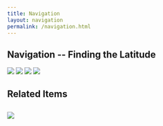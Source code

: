 ```yaml
---
title: Navigation
layout: navigation
permalink: /navigation.html
---
```


## Navigation -- Finding the Latitude

<img class="card-image-top img-fluid" src="{{ '/objects/LewisAndClark-Navigation_Page_1.jpg' | absolute_url }}">    

<img class="card-image-top img-fluid" src="{{ '/objects/LewisAndClark-Navigation_Page_2.jpg' | absolute_url }}">    

<img class="card-image-top img-fluid" src="{{ '/objects/LewisAndClark-Navigation_Page_3.jpg' | absolute_url }}">    

<img class="card-image-top img-fluid" src="{{ '/objects/LewisAndClark-Navigation_Page_4.jpg' | absolute_url }}">   


<h2>Related Items<h2>

<div class="container">
<div class="card-columns">
    <div class="card">
    <a href="{{ '/items/mc21j-DeterminingLatitude.html' | absolute_url }}" style="width: 18rem;">
        <img class="card-img-top img-fluid" src="{{ '/objects/mc21j-DeterminingLatitude.jpg' | absolute_url }}">
    </a>